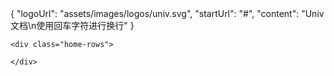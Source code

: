 <univ-mixture-logo>
{
    "logoUrl": "assets/images/logos/univ.svg",
    "startUrl": "#",
    "content": "Univ文档\n使用回车字符进行换行"
}
</univ-mixture-logo>

<article>

    <div class="home-rows">

    </div>

</article>

